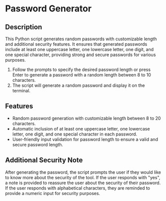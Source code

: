 # Password Generator

## Description
This Python script generates random passwords with customizable length and additional security features. It ensures that generated passwords include at least one uppercase letter, one lowercase letter, one digit, and one special character, providing strong and secure passwords for various purposes.

1. Follow the prompts to specify the desired password length or press Enter to generate a password with a random length between 8 to 10 characters.
2. The script will generate a random password and display it on the terminal.

## Features
- Random password generation with customizable length between 8 to 20 characters.
- Automatic inclusion of at least one uppercase letter, one lowercase letter, one digit, and one special character in each password.
- User-friendly input validation for password length to ensure a valid and secure password length.

## Additional Security Note
After generating the password, the script prompts the user if they would like to know more about the security of the tool. If the user responds with "yes", a note is provided to reassure the user about the security of their password. If the user responds with alphabetical characters, they are reminded to provide a numeric input for security purposes.

